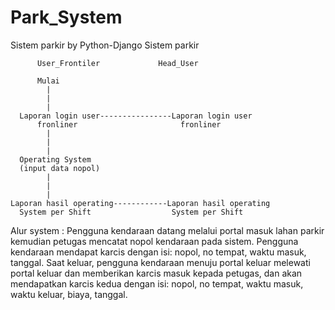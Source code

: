 # Park_System
Sistem parkir by Python-Django Sistem parkir

	      User_Frontiler			 Head_User

	      Mulai
	    	|
	    	|
	    	|
      Laporan login user----------------Laporan login user
          fronliner                       fronliner
            |
            |
            |
      Operating System
      (input data nopol)
            |
            |
            |
    Laporan hasil operating------------Laporan hasil operating
      System per Shift                  System per Shift
	
	
  
  Alur system : Pengguna kendaraan datang melalui portal masuk lahan parkir kemudian petugas mencatat 
nopol kendaraan pada sistem. Pengguna kendaraan mendapat karcis dengan isi: nopol, no tempat, waktu masuk, 
tanggal. Saat keluar, pengguna kendaraan menuju portal keluar melewati portal keluar dan memberikan karcis 
masuk kepada petugas, dan akan mendapatkan karcis kedua dengan isi: nopol, no tempat, waktu masuk, waktu keluar, 
biaya, tanggal.

